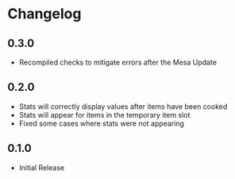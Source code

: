 # Changelog

## 0.3.0
- Recompiled checks to mitigate errors after the Mesa Update

## 0.2.0
- Stats will correctly display values after items have been cooked
- Stats will appear for items in the temporary item slot
- Fixed some cases where stats were not appearing

## 0.1.0
- Initial Release